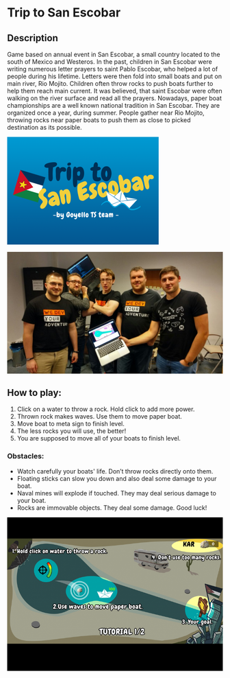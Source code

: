 # Trip to San Escobar

## Description
Game based on annual event in San Escobar, a small country located to the south of Mexico and Westeros. In the past, children in San Escobar were writing numerous letter prayers to saint Pablo Escobar, who helped a lot of people during his lifetime. Letters were then fold into small boats and put on main river, Rio Mojito. Children often throw rocks to push boats further to help them reach main current. It was believed, that saint Escobar were often walking on the river surface and read all the prayers. Nowadays, paper boat championships are a well known national tradition in San Escobar. They are organized once a year, during summer. People gather near Rio Mojito, throwing rocks near paper boats to push them as close to picked destination as its possible. 

![Logo](/doc/logo.png)

![team](/doc/team.jpg)

## How to play: 

1. Click on a water to throw a rock. Hold click to add more power.
1. Thrown rock makes waves. Use them to move paper boat.
1. Move boat to meta sign to finish level. 
1. The less rocks you will use, the better! 
1. You are supposed to move all of your boats to finish level. 

### Obstacles: 

* Watch carefully your boats' life. Don’t throw rocks directly onto them. 
* Floating sticks can slow you down and also deal some damage to your boat.
* Naval mines will explode if touched. They may deal serious damage to your boat. 
* Rocks are immovable objects. They deal some damage. Good luck!

![game](/doc/game_1.png)